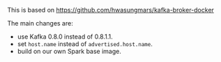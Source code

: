 This is based on https://github.com/hwasungmars/kafka-broker-docker

The main changes are:

   - use Kafka 0.8.0 instead of 0.8.1.1.
   - set `host.name` instead of `advertised.host.name`.
   - build on our own Spark base image.
